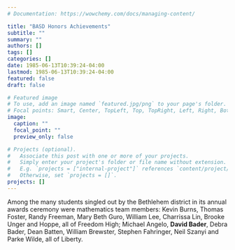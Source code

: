 ```yaml
---
# Documentation: https://wowchemy.com/docs/managing-content/

title: "BASD Honors Achievements"
subtitle: ""
summary: ""
authors: []
tags: []
categories: []
date: 1985-06-13T10:39:24-04:00
lastmod: 1985-06-13T10:39:24-04:00
featured: false
draft: false

# Featured image
# To use, add an image named `featured.jpg/png` to your page's folder.
# Focal points: Smart, Center, TopLeft, Top, TopRight, Left, Right, BottomLeft, Bottom, BottomRight.
image:
  caption: ""
  focal_point: ""
  preview_only: false

# Projects (optional).
#   Associate this post with one or more of your projects.
#   Simply enter your project's folder or file name without extension.
#   E.g. `projects = ["internal-project"]` references `content/project/deep-learning/index.md`.
#   Otherwise, set `projects = []`.
projects: []
---
```


Among the many students singled out by the Bethlehem district in its annual awards ceremony were mathematics team members: Kevin Burns, Thomas Foster, Randy Freeman, Mary Beth Guro, William Lee, Charrissa Lin, Brooke Unger and Hoppe, all of Freedom High; Michael Angelo, **David Bader**, Debra Bader, Dean Batten, William Brewster, Stephen Fahringer, Neil Szanyi and Parke Wilde, all of Liberty.

